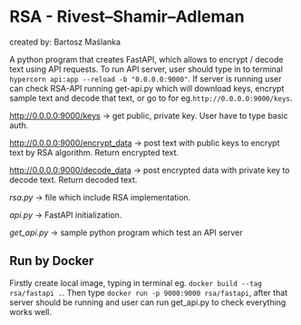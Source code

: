 # RSA - Rivest–Shamir–Adleman
created by: Bartosz Maślanka

A python program that creates FastAPI, which allows to encrypt / decode text using API requests.
To run API server, user should type in to terminal `hypercorn api:app --reload -b "0.0.0.0:9000"`. 
If server is running user can check RSA-API running get-api.py which will download keys, 
encrypt sample text and decode that text, or go to for eg.`http://0.0.0.0:9000/keys`.

http://0.0.0.0:9000/keys -> get public, private key. User have to type basic auth.

http://0.0.0.0:9000/encrypt_data -> post text with public keys to encrypt text by RSA algorithm. Return encrypted text.

http://0.0.0.0:9000/decode_data -> post encrypted data with private key to decode text. Return decoded text.  

_rsa.py_ -> file which include RSA implementation.

_api.py_ -> FastAPI initialization.

_get_api.py_ -> sample python program which test an API server 

## Run by Docker
Firstly create local image, typing in terminal eg.  `docker build --tag rsa/fastapi .`.
Then type `docker run -p 9000:9000 rsa/fastapi`, after that server should be running and user can run get_api.py to 
check everything works well.


